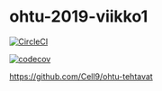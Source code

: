 # ohtu-2019-viikko1

[![CircleCI](https://circleci.com/gh/Cell9/ohtu-2019-viikko1.svg?style=svg)](https://circleci.com/gh/Cell9/ohtu-2019-viikko1)


[![codecov](https://codecov.io/gh/Cell9/ohtu-2019-viikko1/branch/master/graph/badge.svg)](https://codecov.io/gh/Cell9/ohtu-2019-viikko1)


https://github.com/Cell9/ohtu-tehtavat
